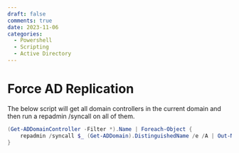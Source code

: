 ```yaml
---
draft: false
comments: true
date: 2023-11-06
categories:
  - Powershell
  - Scripting
  - Active Directory
---
```



# Force AD Replication
The below script will get all domain controllers in the current domain and then run a repadmin /syncall on all of them.

```powershell
(Get-ADDomainController -Filter *).Name | Foreach-Object {
    repadmin /syncall $_ (Get-ADDomain).DistinguishedName /e /A | Out-Null
}
```